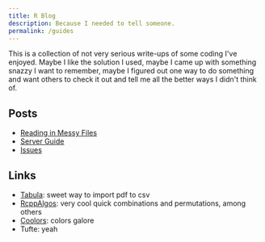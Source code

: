 ```yaml
---
title: R Blog
description: Because I needed to tell someone.
permalink: /guides
---
```


This is a collection of not very serious write-ups of some coding I've enjoyed. Maybe I like the solution I used, maybe I came up with something snazzy I want to remember, maybe I figured out one way to do something and want others to check it out and tell me all the better ways I didn't think of. 


## Posts

* [Reading in Messy Files](./201019_readinginmessyfiles.md)
* [Server Guide](./discord-server-guide)
* [Issues](./discord-issues)


## Links

* [Tabula](https://tabula.technology/): sweet way to import pdf to csv
* [RcppAlgos](https://jwood000.github.io/RcppAlgos/index.html): very cool quick combinations and permutations, among others
* [Coolors](https://coolors.co/): colors galore
* Tufte: yeah
